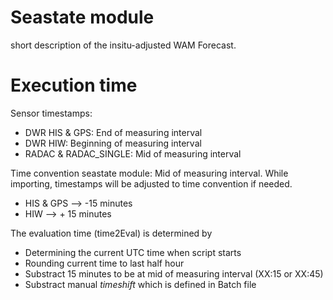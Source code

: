 # Seastate module
short description of the insitu-adjusted WAM Forecast.

# Execution time
Sensor timestamps:
- DWR HIS & GPS: End of measuring interval
- DWR HIW: Beginning of measuring interval
- RADAC & RADAC_SINGLE: Mid of measuring interval

Time convention seastate module: Mid of measuring interval. While importing, timestamps will be adjusted to time convention if needed.
- HIS & GPS --> -15 minutes
- HIW --> + 15 minutes

The evaluation time (time2Eval) is determined by 
- Determining the current UTC time when script starts
- Rounding current time to last half hour
- Substract 15 minutes to be at mid of measuring interval (XX:15 or XX:45)
- Substract manual _timeshift_ which is defined in Batch file
